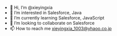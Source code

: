 - 👋 Hi, I’m @xieyingxia
- 👀 I’m interested in Salesforce, Java
- 🌱 I’m currently learning Salesforce, JavaScript
- 💞️ I’m looking to collaborate on Salesforce
- 📫 How to reach me xieyingxia_1003@yhaoo.co.jp

<!---
xieyingxia/xieyingxia is a ✨ special ✨ repository because its `README.md` (this file) appears on your GitHub profile.
You can click the Preview link to take a look at your changes.
--->
